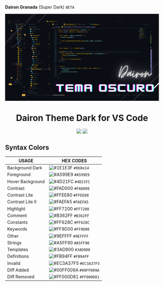 <div align="left">
<p>
<strong>Dairon Granada</strong> (Super Dark) <code>BETA</code>
</p></div>

<div align="center">
  <a align="center" href="https://VSCode.pro/?utm_source=sop">
    <img align="center" src="resources/gif.gif" />
  </a>


# Dairon Theme Dark for VS Code

  <a href="https://instagram.com/dairongranadaa" target="_blank"><img src="https://img.shields.io/badge/-Instagram-%23E4405F?style=for-the-badge&logo=instagram&logoColor=white" target="_blank"></a>
<a href = "mailto:dairongranada21@gmail.com"><img src="https://img.shields.io/badge/-Gmail-%23333?style=for-the-badge&logo=gmail&logoColor=white" target="_blank"></a>
   

</div>

## Syntax Colors

|      USAGE       |                                HEX CODES                                 |
| ---------------- | ------------------------------------------------------------------------ |
| Background Dark  | ![#1E1E3F](https://raw.githubusercontent.com/ahmadawais/shades-of-purple-vscode/master/images/1E1E3F.png) `#0b0e14`       |
| Foreground       | ![#A599E9](https://raw.githubusercontent.com/ahmadawais/shades-of-purple-vscode/master/images/A599E9.png) `#A599E9`       |
| Hover Background | ![#4D21FC](https://raw.githubusercontent.com/ahmadawais/shades-of-purple-vscode/master/images/4D21FC.png) `#4D21FC`       |
| Contrast         | ![#FAD000](https://raw.githubusercontent.com/ahmadawais/shades-of-purple-vscode/master/images/FAD000.png) `#FAD000`       |
| Contrast Lite    | ![#FFEE80](https://raw.githubusercontent.com/ahmadawais/shades-of-purple-vscode/master/images/FFEE80.png) `#FFEE80`       |
| Contrast Lite II | ![#FAEFA5](https://raw.githubusercontent.com/ahmadawais/shades-of-purple-vscode/master/images/FAEFA5.png) `#FAEFA5`       |
| Highlight        | ![#FF7200](https://raw.githubusercontent.com/ahmadawais/shades-of-purple-vscode/master/images/FF7200.png) `#FF7200`       |
| Comment          | ![#B362FF](https://raw.githubusercontent.com/ahmadawais/shades-of-purple-vscode/master/images/B362FF.png) `#B362FF`       |
| Constants        | ![#FF628C](https://raw.githubusercontent.com/ahmadawais/shades-of-purple-vscode/master/images/FF628C.png) `#FF628C`       |
| Keywords         | ![#FF9D00](https://raw.githubusercontent.com/ahmadawais/shades-of-purple-vscode/master/images/FF9D00.png) `#FF9D00`       |
| Other            | ![#9EFFFF](https://raw.githubusercontent.com/ahmadawais/shades-of-purple-vscode/master/images/9EFFFF.png) `#9EFFFF`       |
| Strings          | ![#A5FF90](https://raw.githubusercontent.com/ahmadawais/shades-of-purple-vscode/master/images/A5FF90.png) `#A5FF90`       |
| Templates        | ![#3AD900](https://raw.githubusercontent.com/ahmadawais/shades-of-purple-vscode/master/images/3AD900.png) `#3AD900`       |
| Definitions      | ![#FB94FF](https://raw.githubusercontent.com/ahmadawais/shades-of-purple-vscode/master/images/FB94FF.png) `#FB94FF`       |
| Invalid          | ![#EC3A37F5](https://raw.githubusercontent.com/ahmadawais/shades-of-purple-vscode/master/images/EC3A37F5.png) `#EC3A37F5` |
| Diff Added       | ![#00FF009A](https://raw.githubusercontent.com/ahmadawais/shades-of-purple-vscode/master/images/00FF009A.png) `#00FF009A` |
| Diff Removed     | ![#FF000D81](https://raw.githubusercontent.com/ahmadawais/shades-of-purple-vscode/master/images/FF000D81.png) `#FF000D81` |

<br>


